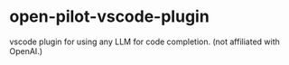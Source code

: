 # open-pilot-vscode-plugin
vscode plugin for using any LLM for code completion. (not affiliated with OpenAI.)
